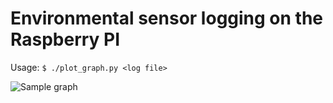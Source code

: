 # Environmental sensor logging on the Raspberry PI

Usage: `$ ./plot_graph.py <log file>`

![Sample graph](../master/sample_graph.png?raw=true)